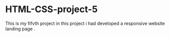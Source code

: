 # HTML-CSS-project-5
This is my fifvth project in this project i had developed a responsive website landing page .
